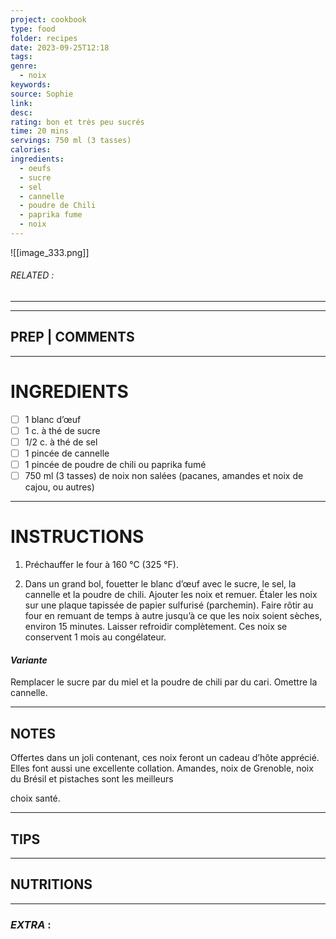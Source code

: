```yaml
---
project: cookbook
type: food
folder: recipes
date: 2023-09-25T12:18
tags: 
genre:
  - noix
keywords: 
source: Sophie
link: 
desc: 
rating: bon et très peu sucrés
time: 20 mins
servings: 750 ml (3 tasses)
calories: 
ingredients:
  - oeufs
  - sucre
  - sel
  - cannelle
  - poudre de Chili
  - paprika fume
  - noix
---
```


![[image_333.png]]
###### *RELATED* : 
---


---
## PREP | COMMENTS



---
# INGREDIENTS

- [ ] 1 blanc d’œuf
- [ ] 1 c. à thé de sucre
- [ ] 1/2 c. à thé de sel
- [ ] 1 pincée de cannelle
- [ ] 1 pincée de poudre de chili ou paprika fumé
- [ ] 750 ml (3 tasses) de noix non salées (pacanes, amandes et noix de cajou, ou autres)

---
# INSTRUCTIONS

1. Préchauffer le four à 160 °C (325 °F).
    
2. Dans un grand bol, fouetter le blanc d’œuf avec le sucre, le sel, la cannelle et la poudre de chili. Ajouter les noix et remuer. Étaler les noix sur une plaque tapissée de papier sulfurisé (parchemin). Faire rôtir au four en remuant de temps à autre jusqu’à ce que les noix soient sèches, environ 15 minutes. Laisser refroidir complètement. Ces noix se conservent 1 mois au congélateur.

#### _Variante_

Remplacer le sucre par du miel et la poudre de chili par du cari. Omettre la cannelle.

---
## NOTES

Offertes dans un joli contenant, ces noix feront un cadeau d’hôte apprécié. Elles font aussi une excellente collation. Amandes, noix de Grenoble, noix du Brésil et pistaches sont les meilleurs

choix santé.

---
## TIPS



---
## NUTRITIONS



---
### *EXTRA* :



